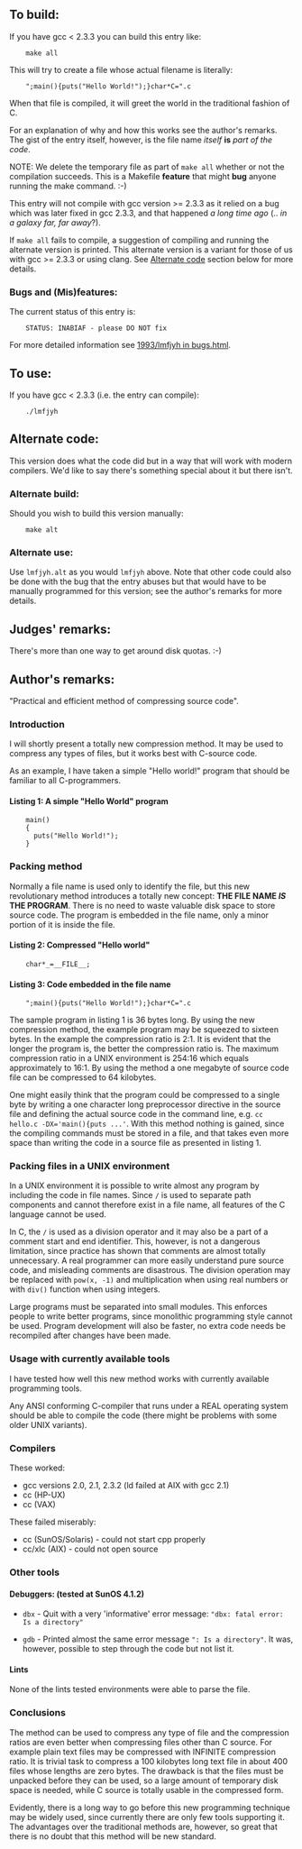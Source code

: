 ## To build:

If you have gcc < 2.3.3 you can build this entry like:

``` <!---sh-->
    make all
```

This will try to create a file whose actual filename is literally:

```
    ";main(){puts("Hello World!");}char*C=".c
```

When that file is compiled, it will greet the world in the
traditional fashion of C.

For an explanation of why and how this works see the author's remarks. The gist
of the entry itself, however, is the file name _itself_ **is** _part of the code_.

NOTE: We delete the temporary file as part of `make all` whether
or not the compilation succeeds.  This is a Makefile **feature**
that might **bug** anyone running the make command.  :-)

This entry will not compile with gcc version >= 2.3.3 as it relied
on a bug which was later fixed in gcc 2.3.3, and that happened
_a long time ago_ (.. _in a galaxy far, far away_?).

If `make all` fails to compile, a suggestion of compiling and running
the alternate version is printed.  This alternate version is a variant
for those of us with gcc >= 2.3.3 or using clang. See [Alternate
code](#alternate-code) section below for more details.


### Bugs and (Mis)features:

The current status of this entry is:

```
    STATUS: INABIAF - please DO NOT fix
```

For more detailed information see [1993/lmfjyh in bugs.html](../../bugs.html#1993_lmfjyh).


## To use:

If you have gcc < 2.3.3 (i.e. the entry can compile):

``` <!---sh-->
    ./lmfjyh
```


## Alternate code:

This version does what the code did but in a way that will work with modern
compilers. We'd like to say there's something special about it but there isn't.


### Alternate build:

Should you wish to build this version manually:

``` <!---sh-->
    make alt
```


### Alternate use:

Use `lmfjyh.alt` as you would `lmfjyh` above. Note that other code could also be
done with the bug that the entry abuses but that would have to be manually
programmed for this version; see the author's remarks for more details.


## Judges' remarks:

There's more than one way to get around disk quotas. :-)


## Author's remarks:

"Practical and efficient method of compressing source code".


### Introduction

I will shortly present a totally new compression method.
It may be used to compress any types of files, but it works
best with C-source code.

As an example, I have taken a simple "Hello world!" program
that should be familiar to all C-programmers.


#### Listing 1: A simple "Hello World" program


``` <!---c-->
    main()
    {
      puts("Hello World!");
    }
```


### Packing method

Normally a file name is used only to identify the file, but this new
revolutionary method introduces a totally new concept: **THE FILE NAME _IS_ THE
PROGRAM**. There is no need to waste valuable disk space to store source code.
The program is embedded in the file name, only a minor portion of it is inside
the file.


#### Listing 2: Compressed "Hello world"

``` <!---c-->
    char*_=__FILE__;
```


#### Listing 3: Code embedded in the file name

``` <!---c-->
    ";main(){puts("Hello World!");}char*C=".c
```


The sample program in listing 1 is 36 bytes long. By using the new
compression method, the example program may be squeezed to sixteen
bytes. In the example the compression ratio is 2:1. It is evident
that the longer the program is, the better the compression ratio
is. The maximum compression ratio in a UNIX environment is 254:16
which equals approximately to 16:1.  By using the method a one
megabyte of source code file can be compressed to 64 kilobytes.

One might easily think that the program could be compressed to a
single byte by writing a one character long preprocessor directive
in the source file and defining the actual source code in the
command line, e.g. `cc hello.c -DX='main(){puts ...'`.  With this
method nothing is gained, since the compiling commands must be
stored in a file, and that takes even more space than writing the
code in a source file as presented in listing 1.


### Packing files in a UNIX environment

In a UNIX environment it is possible to write almost any program by
including the code in file names. Since `/` is used to separate
path components and cannot therefore exist in a file name, all
features of the C language cannot be used.

In C, the `/` is used as a division operator and it may also be a
part of a comment start and end identifier. This, however, is not a
dangerous limitation, since practice has shown that comments are
almost totally unnecessary. A real programmer can more easily
understand pure source code, and misleading comments are
disastrous. The division operation may be replaced with `pow(x, -1)`
and multiplication when using real numbers or with `div()` function
when using integers.

Large programs must be separated into small modules. This enforces
people to write better programs, since monolithic programming style
cannot be used. Program development will also be faster, no extra
code needs be recompiled after changes have been made.


### Usage with currently available tools

I have tested how well this new method works with currently
available programming tools.

Any ANSI conforming C-compiler that runs under a REAL operating
system should be able to compile the code (there might be problems
with some older UNIX variants).


### Compilers

These worked:

- gcc versions 2.0, 2.1, 2.3.2 (ld failed at AIX with gcc 2.1)
- cc (HP-UX)
- cc (VAX)

These failed miserably:

- cc (SunOS/Solaris)      - could not start cpp properly
- cc/xlc (AIX)            - could not open source


### Other tools


#### Debuggers: (tested at SunOS 4.1.2)

- `dbx`   - Quit with a very 'informative' error message:
	    `"dbx: fatal error: Is a directory"`

- `gdb`   - Printed almost the same error message `": Is a directory"`.
	It was, however, possible to step through the code but
	not list it.


#### Lints

None of the lints tested environments were able to parse the file.


### Conclusions

The method can be used to compress any type of file and the compression ratios
are even better when compressing files other than C source.  For example plain
text files may be compressed with INFINITE compression ratio. It is trivial task
to compress a 100 kilobytes long text file in about 400 files whose lengths are
zero bytes.  The drawback is that the files must be unpacked before they can be
used, so a large amount of temporary disk space is needed, while C source is
totally usable in the compressed form.

Evidently, there is a long way to go before this new programming
technique may be widely used, since currently there are only few
tools supporting it. The advantages over the traditional methods
are, however, so great that there is no doubt that this method will
be new standard.


<!--

    Copyright © 1984-2024 by Landon Curt Noll. All Rights Reserved.

    You are free to share and adapt this file under the terms of this license:

        Creative Commons Attribution-ShareAlike 4.0 International (CC BY-SA 4.0)

    For more information, see:

        https://creativecommons.org/licenses/by-sa/4.0/

-->
